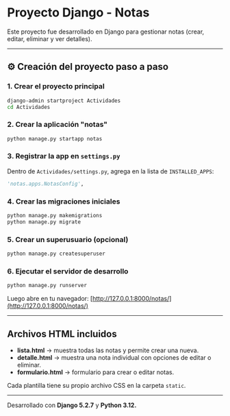 # Proyecto Django - Notas

Este proyecto fue desarrollado en Django para gestionar notas (crear, editar, eliminar y ver detalles).

---

## ⚙️ Creación del proyecto paso a paso

### 1️. Crear el proyecto principal

```bash
django-admin startproject Actividades
cd Actividades
```

### 2️. Crear la aplicación "notas"

```bash
python manage.py startapp notas
```

### 3️. Registrar la app en `settings.py`

Dentro de `Actividades/settings.py`, agrega en la lista de `INSTALLED_APPS`:

```python
'notas.apps.NotasConfig',
```

### 4️. Crear las migraciones iniciales

```bash
python manage.py makemigrations
python manage.py migrate
```

### 5️. Crear un superusuario (opcional)

```bash
python manage.py createsuperuser
```

### 6️. Ejecutar el servidor de desarrollo

```bash
python manage.py runserver
```

Luego abre en tu navegador:
[http://127.0.0.1:8000/notas/](http://127.0.0.1:8000/notas/)

---

## Archivos HTML incluidos

* **lista.html** → muestra todas las notas y permite crear una nueva.
* **detalle.html** → muestra una nota individual con opciones de editar o eliminar.
* **formulario.html** → formulario para crear o editar notas.

Cada plantilla tiene su propio archivo CSS en la carpeta `static`.

---

Desarrollado con **Django 5.2.7** y **Python 3.12.**
